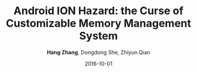 ---
title: 'Android ION Hazard: the Curse of Customizable Memory Management System'
collection: publications
permalink:
excerpt:
date: 2016-10-01
venue: 'In Proceedings of ACM Conference on Computer and Communications Security (CCS) 2016, Vienna, Austria.'
paperurl: 'http://www.cs.ucr.edu/~zhiyunq/pub/ccs16_ion.pdf'
citation:
author: '<b>Hang Zhang</b>, Dongdong She, Zhiyun Qian'
venue_abbr: 'CCS 16'
website: 'https://sites.google.com/a/androidionhackdemo.net/androidionhackdemo/'
extra: '<font color="red">[CVE-2015-8950] [CVE-2016-8756] [CVE-2016-8757] [CVE-2016-8758] [CVE-2017-8164] [CVE-2017-8165]</font>'
selected: true
---  